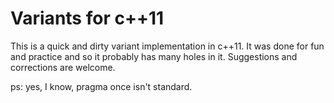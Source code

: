 Variants for c++11
==================

This is a quick and dirty variant implementation in c++11. It was done
for fun and practice and so it probably has many holes in
it. Suggestions and corrections are welcome.


ps: yes, I know, pragma once isn't standard.